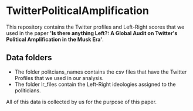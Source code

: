 # TwitterPoliticalAmplification

This repository contains the Twitter profiles and Left-Right scores that we used in the paper **'Is there anything Left?: A Global Audit on Twitter's Political Amplification in the Musk Era'**. 

## Data folders

* The folder politcians_names contains the csv files that have the Twitter Profiles that we used in our analysis.
* The folder lr_files contain the Left-Right ideologies assigned to the politicians.

All of this data is collected by us for the purpose of this paper.
